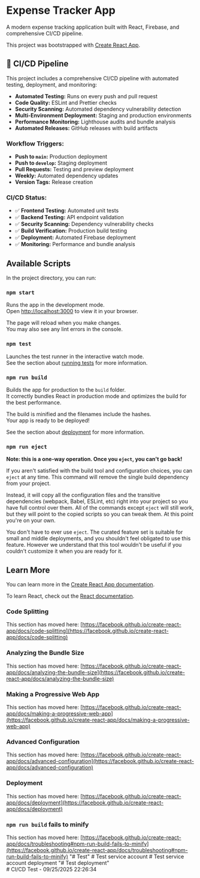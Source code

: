 # Expense Tracker App

A modern expense tracking application built with React, Firebase, and comprehensive CI/CD pipeline.

This project was bootstrapped with [Create React App](https://github.com/facebook/create-react-app).

## 🚀 CI/CD Pipeline

This project includes a comprehensive CI/CD pipeline with automated testing, deployment, and monitoring:

- **Automated Testing:** Runs on every push and pull request
- **Code Quality:** ESLint and Prettier checks
- **Security Scanning:** Automated dependency vulnerability detection
- **Multi-Environment Deployment:** Staging and production environments
- **Performance Monitoring:** Lighthouse audits and bundle analysis
- **Automated Releases:** GitHub releases with build artifacts

### Workflow Triggers:
- **Push to `main`:** Production deployment
- **Push to `develop`:** Staging deployment
- **Pull Requests:** Testing and preview deployment
- **Weekly:** Automated dependency updates
- **Version Tags:** Release creation

### CI/CD Status:
- ✅ **Frontend Testing:** Automated unit tests
- ✅ **Backend Testing:** API endpoint validation
- ✅ **Security Scanning:** Dependency vulnerability checks
- ✅ **Build Verification:** Production build testing
- ✅ **Deployment:** Automated Firebase deployment
- ✅ **Monitoring:** Performance and bundle analysis

## Available Scripts

In the project directory, you can run:

### `npm start`

Runs the app in the development mode.\
Open [http://localhost:3000](http://localhost:3000) to view it in your browser.

The page will reload when you make changes.\
You may also see any lint errors in the console.

### `npm test`

Launches the test runner in the interactive watch mode.\
See the section about [running tests](https://facebook.github.io/create-react-app/docs/running-tests) for more information.

### `npm run build`

Builds the app for production to the `build` folder.\
It correctly bundles React in production mode and optimizes the build for the best performance.

The build is minified and the filenames include the hashes.\
Your app is ready to be deployed!

See the section about [deployment](https://facebook.github.io/create-react-app/docs/deployment) for more information.

### `npm run eject`

**Note: this is a one-way operation. Once you `eject`, you can't go back!**

If you aren't satisfied with the build tool and configuration choices, you can `eject` at any time. This command will remove the single build dependency from your project.

Instead, it will copy all the configuration files and the transitive dependencies (webpack, Babel, ESLint, etc) right into your project so you have full control over them. All of the commands except `eject` will still work, but they will point to the copied scripts so you can tweak them. At this point you're on your own.

You don't have to ever use `eject`. The curated feature set is suitable for small and middle deployments, and you shouldn't feel obligated to use this feature. However we understand that this tool wouldn't be useful if you couldn't customize it when you are ready for it.

## Learn More

You can learn more in the [Create React App documentation](https://facebook.github.io/create-react-app/docs/getting-started).

To learn React, check out the [React documentation](https://reactjs.org/).

### Code Splitting

This section has moved here: [https://facebook.github.io/create-react-app/docs/code-splitting](https://facebook.github.io/create-react-app/docs/code-splitting)

### Analyzing the Bundle Size

This section has moved here: [https://facebook.github.io/create-react-app/docs/analyzing-the-bundle-size](https://facebook.github.io/create-react-app/docs/analyzing-the-bundle-size)

### Making a Progressive Web App

This section has moved here: [https://facebook.github.io/create-react-app/docs/making-a-progressive-web-app](https://facebook.github.io/create-react-app/docs/making-a-progressive-web-app)

### Advanced Configuration

This section has moved here: [https://facebook.github.io/create-react-app/docs/advanced-configuration](https://facebook.github.io/create-react-app/docs/advanced-configuration)

### Deployment

This section has moved here: [https://facebook.github.io/create-react-app/docs/deployment](https://facebook.github.io/create-react-app/docs/deployment)

### `npm run build` fails to minify

This section has moved here: [https://facebook.github.io/create-react-app/docs/troubleshooting#npm-run-build-fails-to-minify](https://facebook.github.io/create-react-app/docs/troubleshooting#npm-run-build-fails-to-minify)
"# Test" 
#   T e s t   s e r v i c e   a c c o u n t  
 #   T e s t   s e r v i c e   a c c o u n t   d e p l o y m e n t  
 "# Test deployment"  
#   C I / C D   T e s t   -   0 9 / 2 5 / 2 0 2 5   2 2 : 2 6 : 3 4  
 